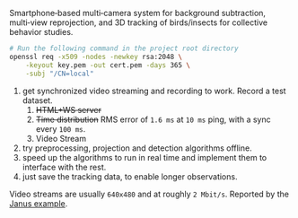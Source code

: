 Smartphone‑based multi‑camera system for background subtraction, multi‑view reprojection, and 3D tracking of birds/insects for collective behavior studies.

```bash
# Run the following command in the project root directory
openssl req -x509 -nodes -newkey rsa:2048 \
    -keyout key.pem -out cert.pem -days 365 \
    -subj "/CN=local"
```

1. get synchronized video streaming and recording to work. Record a test dataset. 
    1. ~~HTML+WS server~~
    2. ~~Time distribution~~ RMS error of `1.6 ms` at `10 ms` ping, with a sync every `100 ms`.
    3. Video Stream
2. try preprocessing, projection and detection algorithms offline. 
3. speed up the algorithms to run in real time and implement them to interface with the rest. 
4. just save the tracking data, to enable longer observations.

Video streams are usually `640x480` and at roughly `2 Mbit/s`. Reported by the [Janus example](https://janus.conf.meetecho.com/demos/mvideoroom.html).